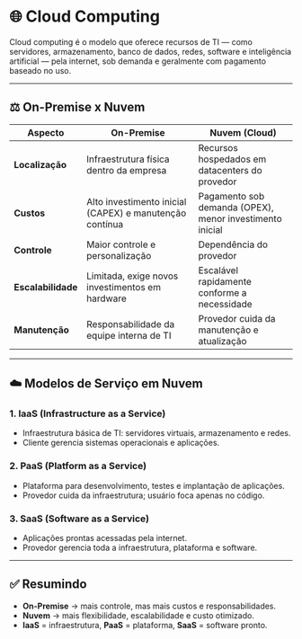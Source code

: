 # 🌐 Cloud Computing

Cloud computing é o modelo que oferece recursos de TI — como servidores, armazenamento, banco de dados, redes, software e inteligência artificial — pela internet, sob demanda e geralmente com pagamento baseado no uso.  

---

## ⚖️ On-Premise x Nuvem  

| Aspecto            | On-Premise                                                 |               Nuvem (Cloud)|
|--------------------|------------------------------------------------------------|------------------------------------------|
| **Localização**    | Infraestrutura física dentro da empresa                    | Recursos hospedados em datacenters do provedor|
| **Custos**         | Alto investimento inicial (CAPEX) e manutenção contínua    | Pagamento sob demanda (OPEX), menor investimento inicial|
| **Controle**       | Maior controle e personalização                            | Dependência do provedor|
| **Escalabilidade** | Limitada, exige novos investimentos em hardware            | Escalável rapidamente conforme a necessidade|
| **Manutenção**     | Responsabilidade da equipe interna de TI                   | Provedor cuida da manutenção e atualização|

---

## ☁️ Modelos de Serviço em Nuvem  

### 1. **IaaS (Infrastructure as a Service)**
- Infraestrutura básica de TI: servidores virtuais, armazenamento e redes.  
- Cliente gerencia sistemas operacionais e aplicações.  

### 2. **PaaS (Platform as a Service)**
- Plataforma para desenvolvimento, testes e implantação de aplicações.  
- Provedor cuida da infraestrutura; usuário foca apenas no código.  

### 3. **SaaS (Software as a Service)**
- Aplicações prontas acessadas pela internet.  
- Provedor gerencia toda a infraestrutura, plataforma e software.  

---

## ✅ Resumindo
- **On-Premise** → mais controle, mas mais custos e responsabilidades.  
- **Nuvem** → mais flexibilidade, escalabilidade e custo otimizado.  
- **IaaS** = infraestrutura, **PaaS** = plataforma, **SaaS** = software pronto.  
